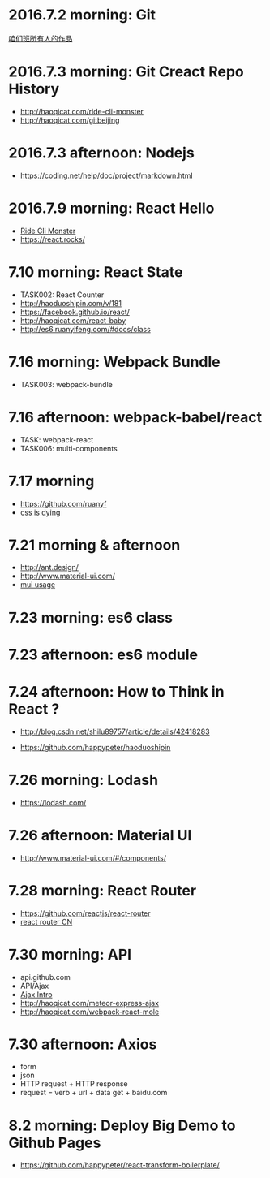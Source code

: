 # 2016.7.2 morning: Git

<a href="https://github.com/newming/digitalcity">咱们班所有人的作品</a>


# 2016.7.3 morning: Git Creact Repo History



- http://haoqicat.com/ride-cli-monster
- http://haoqicat.com/gitbeijing


# 2016.7.3 afternoon: Nodejs


- https://coding.net/help/doc/project/markdown.html


# 2016.7.9 morning: React Hello


- [Ride Cli Monster](http://haoqicat.com/ride-cli-monster)
- https://react.rocks/


# 7.10 morning: React State

- TASK002: React Counter
- http://haoduoshipin.com/v/181
- https://facebook.github.io/react/
- http://haoqicat.com/react-baby
- <http://es6.ruanyifeng.com/#docs/class>


# 7.16 morning: Webpack Bundle

- TASK003: webpack-bundle


# 7.16 afternoon: webpack-babel/react


- TASK: webpack-react
- TASK006: multi-components


# 7.17 morning

- https://github.com/ruanyf
- [css is dying](http://haoduoshipin.com/v/185)

# 7.21 morning & afternoon

- http://ant.design/
- http://www.material-ui.com/
- [mui usage](http://haoqicat.com/webpack-react-mole)

# 7.23 morning: es6 class


# 7.23 afternoon: es6 module


# 7.24 afternoon: How to Think in React ?

- http://blog.csdn.net/shilu89757/article/details/42418283

- https://github.com/happypeter/haoduoshipin

# 7.26 morning: Lodash

- https://lodash.com/

# 7.26 afternoon: Material UI

- http://www.material-ui.com/#/components/


# 7.28 morning: React Router

- https://github.com/reactjs/react-router
- [react router CN](https://react-guide.github.io/react-router-cn/)


# 7.30 morning: API

- api.github.com
- API/Ajax
- [Ajax Intro](http://haoduoshipin.com/v/197)
- http://haoqicat.com/meteor-express-ajax
- http://haoqicat.com/webpack-react-mole

# 7.30 afternoon: Axios

- form
- json
- HTTP request + HTTP response
- request = verb + url + data
            get  + baidu.com   

# 8.2 morning: Deploy Big Demo to Github Pages

- https://github.com/happypeter/react-transform-boilerplate/
